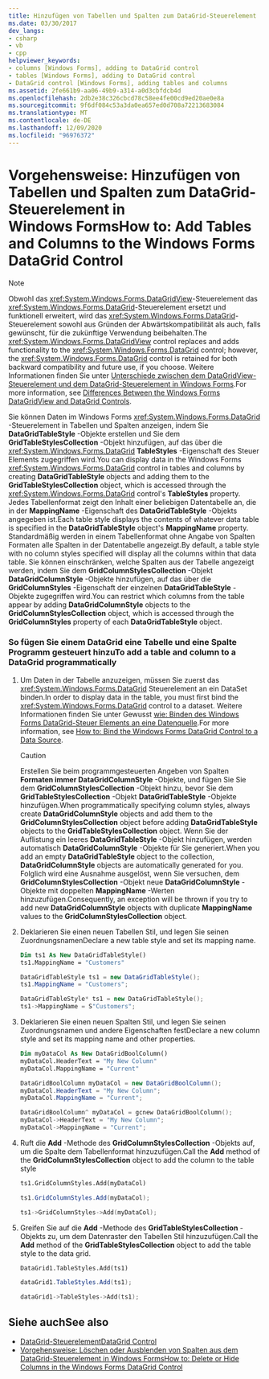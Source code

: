 ```yaml
---
title: Hinzufügen von Tabellen und Spalten zum DataGrid-Steuerelement
ms.date: 03/30/2017
dev_langs:
- csharp
- vb
- cpp
helpviewer_keywords:
- columns [Windows Forms], adding to DataGrid control
- tables [Windows Forms], adding to DataGrid control
- DataGrid control [Windows Forms], adding tables and columns
ms.assetid: 2fe661b9-aa06-49b9-a314-a0d3cbfdcb4d
ms.openlocfilehash: 2db2e38c326cbcd78c58ee4fe00cd9ed20ae0e8a
ms.sourcegitcommit: 9f6df084c53a3da0ea657ed0d708a72213683084
ms.translationtype: MT
ms.contentlocale: de-DE
ms.lasthandoff: 12/09/2020
ms.locfileid: "96976372"
---
```

# <a name="how-to-add-tables-and-columns-to-the-windows-forms-datagrid-control"></a><span data-ttu-id="27882-102">Vorgehensweise: Hinzufügen von Tabellen und Spalten zum DataGrid-Steuerelement in Windows Forms</span><span class="sxs-lookup"><span data-stu-id="27882-102">How to: Add Tables and Columns to the Windows Forms DataGrid Control</span></span>

> [!NOTE]
> <span data-ttu-id="27882-103">Obwohl das <xref:System.Windows.Forms.DataGridView>-Steuerelement das <xref:System.Windows.Forms.DataGrid>-Steuerelement ersetzt und funktionell erweitert, wird das <xref:System.Windows.Forms.DataGrid>-Steuerelement sowohl aus Gründen der Abwärtskompatibilität als auch, falls gewünscht, für die zukünftige Verwendung beibehalten.</span><span class="sxs-lookup"><span data-stu-id="27882-103">The <xref:System.Windows.Forms.DataGridView> control replaces and adds functionality to the <xref:System.Windows.Forms.DataGrid> control; however, the <xref:System.Windows.Forms.DataGrid> control is retained for both backward compatibility and future use, if you choose.</span></span> <span data-ttu-id="27882-104">Weitere Informationen finden Sie unter [Unterschiede zwischen dem DataGridView-Steuerelement und dem DataGrid-Steuerelement in Windows Forms](differences-between-the-windows-forms-datagridview-and-datagrid-controls.md).</span><span class="sxs-lookup"><span data-stu-id="27882-104">For more information, see [Differences Between the Windows Forms DataGridView and DataGrid Controls](differences-between-the-windows-forms-datagridview-and-datagrid-controls.md).</span></span>

<span data-ttu-id="27882-105">Sie können Daten im Windows Forms <xref:System.Windows.Forms.DataGrid> -Steuerelement in Tabellen und Spalten anzeigen, indem Sie **DataGridTableStyle** -Objekte erstellen und Sie dem **GridTableStylesCollection** -Objekt hinzufügen, auf das über die <xref:System.Windows.Forms.DataGrid> **TableStyles** -Eigenschaft des Steuer Elements zugegriffen wird.</span><span class="sxs-lookup"><span data-stu-id="27882-105">You can display data in the Windows Forms <xref:System.Windows.Forms.DataGrid> control in tables and columns by creating **DataGridTableStyle** objects and adding them to the **GridTableStylesCollection** object, which is accessed through the <xref:System.Windows.Forms.DataGrid> control's **TableStyles** property.</span></span> <span data-ttu-id="27882-106">Jedes Tabellenformat zeigt den Inhalt einer beliebigen Datentabelle an, die in der **MappingName** -Eigenschaft des **DataGridTableStyle** -Objekts angegeben ist.</span><span class="sxs-lookup"><span data-stu-id="27882-106">Each table style displays the contents of whatever data table is specified in the **DataGridTableStyle** object's **MappingName** property.</span></span> <span data-ttu-id="27882-107">Standardmäßig werden in einem Tabellenformat ohne Angabe von Spalten Formaten alle Spalten in der Datentabelle angezeigt.</span><span class="sxs-lookup"><span data-stu-id="27882-107">By default, a table style with no column styles specified will display all the columns within that data table.</span></span> <span data-ttu-id="27882-108">Sie können einschränken, welche Spalten aus der Tabelle angezeigt werden, indem Sie dem **GridColumnStylesCollection** -Objekt **DataGridColumnStyle** -Objekte hinzufügen, auf das über die **GridColumnStyles** -Eigenschaft der einzelnen **DataGridTableStyle** -Objekte zugegriffen wird.</span><span class="sxs-lookup"><span data-stu-id="27882-108">You can restrict which columns from the table appear by adding **DataGridColumnStyle** objects to the **GridColumnStylesCollection** object, which is accessed through the **GridColumnStyles** property of each **DataGridTableStyle** object.</span></span>

### <a name="to-add-a-table-and-column-to-a-datagrid-programmatically"></a><span data-ttu-id="27882-109">So fügen Sie einem DataGrid eine Tabelle und eine Spalte Programm gesteuert hinzu</span><span class="sxs-lookup"><span data-stu-id="27882-109">To add a table and column to a DataGrid programmatically</span></span>

1. <span data-ttu-id="27882-110">Um Daten in der Tabelle anzuzeigen, müssen Sie zuerst das <xref:System.Windows.Forms.DataGrid> Steuerelement an ein DataSet binden.</span><span class="sxs-lookup"><span data-stu-id="27882-110">In order to display data in the table, you must first bind the <xref:System.Windows.Forms.DataGrid> control to a dataset.</span></span> <span data-ttu-id="27882-111">Weitere Informationen finden Sie unter Gewusst [wie: Binden des Windows Forms DataGrid-Steuer Elements an eine Datenquelle](how-to-bind-the-windows-forms-datagrid-control-to-a-data-source.md).</span><span class="sxs-lookup"><span data-stu-id="27882-111">For more information, see [How to: Bind the Windows Forms DataGrid Control to a Data Source](how-to-bind-the-windows-forms-datagrid-control-to-a-data-source.md).</span></span>

    > [!CAUTION]
    > <span data-ttu-id="27882-112">Erstellen Sie beim programmgesteuerten Angeben von Spalten **Formaten immer DataGridColumnStyle** -Objekte, und fügen Sie Sie dem **GridColumnStylesCollection** -Objekt hinzu, bevor Sie dem **GridTableStylesCollection** -Objekt **DataGridTableStyle** -Objekte hinzufügen.</span><span class="sxs-lookup"><span data-stu-id="27882-112">When programmatically specifying column styles, always create **DataGridColumnStyle** objects and add them to the **GridColumnStylesCollection** object before adding **DataGridTableStyle** objects to the **GridTableStylesCollection** object.</span></span> <span data-ttu-id="27882-113">Wenn Sie der Auflistung ein leeres **DataGridTableStyle** -Objekt hinzufügen, werden automatisch **DataGridColumnStyle** -Objekte für Sie generiert.</span><span class="sxs-lookup"><span data-stu-id="27882-113">When you add an empty **DataGridTableStyle** object to the collection, **DataGridColumnStyle** objects are automatically generated for you.</span></span> <span data-ttu-id="27882-114">Folglich wird eine Ausnahme ausgelöst, wenn Sie versuchen, dem **GridColumnStylesCollection** -Objekt neue **DataGridColumnStyle** -Objekte mit doppelten **MappingName** -Werten hinzuzufügen.</span><span class="sxs-lookup"><span data-stu-id="27882-114">Consequently, an exception will be thrown if you try to add new **DataGridColumnStyle** objects with duplicate **MappingName** values to the **GridColumnStylesCollection** object.</span></span>

2. <span data-ttu-id="27882-115">Deklarieren Sie einen neuen Tabellen Stil, und legen Sie seinen Zuordnungsnamen</span><span class="sxs-lookup"><span data-stu-id="27882-115">Declare a new table style and set its mapping name.</span></span>

    ```vb
    Dim ts1 As New DataGridTableStyle()
    ts1.MappingName = "Customers"
    ```

    ```csharp
    DataGridTableStyle ts1 = new DataGridTableStyle();
    ts1.MappingName = "Customers";
    ```

    ```cpp
    DataGridTableStyle* ts1 = new DataGridTableStyle();
    ts1->MappingName = S"Customers";
    ```

3. <span data-ttu-id="27882-116">Deklarieren Sie einen neuen Spalten Stil, und legen Sie seinen Zuordnungsnamen und andere Eigenschaften fest</span><span class="sxs-lookup"><span data-stu-id="27882-116">Declare a new column style and set its mapping name and other properties.</span></span>

    ```vb
    Dim myDataCol As New DataGridBoolColumn()
    myDataCol.HeaderText = "My New Column"
    myDataCol.MappingName = "Current"
    ```

    ```csharp
    DataGridBoolColumn myDataCol = new DataGridBoolColumn();
    myDataCol.HeaderText = "My New Column";
    myDataCol.MappingName = "Current";
    ```

    ```cpp
    DataGridBoolColumn^ myDataCol = gcnew DataGridBoolColumn();
    myDataCol->HeaderText = "My New Column";
    myDataCol->MappingName = "Current";
    ```

4. <span data-ttu-id="27882-117">Ruft die **Add** -Methode des **GridColumnStylesCollection** -Objekts auf, um die Spalte dem Tabellenformat hinzuzufügen.</span><span class="sxs-lookup"><span data-stu-id="27882-117">Call the **Add** method of the **GridColumnStylesCollection** object to add the column to the table style</span></span>

    ```vb
    ts1.GridColumnStyles.Add(myDataCol)
    ```

    ```csharp
    ts1.GridColumnStyles.Add(myDataCol);
    ```

    ```cpp
    ts1->GridColumnStyles->Add(myDataCol);
    ```

5. <span data-ttu-id="27882-118">Greifen Sie auf die **Add** -Methode des **GridTableStylesCollection** -Objekts zu, um dem Datenraster den Tabellen Stil hinzuzufügen.</span><span class="sxs-lookup"><span data-stu-id="27882-118">Call the **Add** method of the **GridTableStylesCollection** object to add the table style to the data grid.</span></span>

    ```vb
    DataGrid1.TableStyles.Add(ts1)
    ```

    ```csharp
    dataGrid1.TableStyles.Add(ts1);
    ```

    ```cpp
    dataGrid1->TableStyles->Add(ts1);
    ```

## <a name="see-also"></a><span data-ttu-id="27882-119">Siehe auch</span><span class="sxs-lookup"><span data-stu-id="27882-119">See also</span></span>

- [<span data-ttu-id="27882-120">DataGrid-Steuerelement</span><span class="sxs-lookup"><span data-stu-id="27882-120">DataGrid Control</span></span>](datagrid-control-windows-forms.md)
- [<span data-ttu-id="27882-121">Vorgehensweise: Löschen oder Ausblenden von Spalten aus dem DataGrid-Steuerelement in Windows Forms</span><span class="sxs-lookup"><span data-stu-id="27882-121">How to: Delete or Hide Columns in the Windows Forms DataGrid Control</span></span>](how-to-delete-or-hide-columns-in-the-windows-forms-datagrid-control.md)

